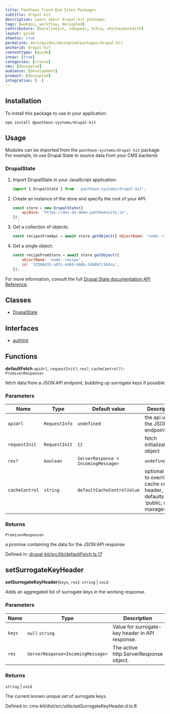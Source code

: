 ```yaml
---
title: Pantheon Front-End Sites Packages
subtitle: drupal-kit
description: Learn about drupal-kit packages.
tags: [webops, workflow, decoupled]
contributors: [backlineint, cobypear, hckia, whitneymeredith]
layout: guide
showtoc: true
permalink: docs/guides/decoupled/packages/drupal-kit
anchorid: drupal-kit
contenttype: [guide]
innav: [true]
categories: [create]
cms: [decoupled]
audience: [development]
product: [decoupled]
integration: [--]
---
```


## Installation

To install this package to use in your application:

```
npm install @pantheon-systems/drupal-kit
```

## Usage

Modules can be imported from the `pantheon-systems/drupal-kit` package. For example, to use Drupal State to source data from your CMS backend:

### DrupalState

1. Import DrupalState in your JavaScript application:

    ```js
    import { DrupalState } from ' pantheon-systems/drupal-kit';
    ```

1. Create an instance of the store and specify the root of your API:

    ```js
    const store = new DrupalState({
        apiBase: 'https://dev-ds-demo.pantheonsite.io',
    });
    ```

1. Get a collection of objects:

    ```js
    const recipesFromApi = await store.getObject({ objectName: 'node--recipe' });
    ```

1. Get a single object:

    ```js
    const recipeFromStore = await store.getObject({
        objectName: 'node--recipe',
        id: '33386d32-a87c-44b9-b66b-3dd0bfc38dca',
    });

    ```

For more information, consult the full [Drupal State documentation
API Reference](https://project.pages.drupalcode.org/drupal_state).

## Classes

- [DrupalState](https://decoupledkit.pantheon.io/docs/Packages/drupal-kit/classes/DrupalState)

## Interfaces

- [authInit](https://decoupledkit.pantheon.io/docs/Packages/drupal-kit/interfaces/authInit)

## Functions

**defaultFetch** `apiUrl`, `requestInit?`, `res?`, `cacheControl?): Promise<Response>`

fetch data from a JSON:API endpoint, bubbling up surrogate keys if possible

### Parameters

| Name         | Type                                           | Default value            | Description                                                                         |
|--------------|------------------------------------------------|--------------------------|-------------------------------------------------------------------------------------|
| `apiUrl`       | `RequestInfo`                                    | `undefined`                | the api url for the JSON:API endpoint                                               |
| `requestInit`  | `RequestInit`                                    | `{} `                      | fetch initialization object                                                         |
| `res?`         | `boolean`  |  `ServerResponse < IncomingMessage>` | `undefined`                | response object                                                                     |
| `cacheControl` | `string`                                         | `defaultCacheControlValue` | optional value to override cache control header, defaults to 'public, s-maxage=600' |

### Returns

`Promise<Response>`

a promise containing the data for the JSON:API response

Defined in: [drupal-kit/src/lib/defaultFetch.ts:17](https://github.com/pantheon-systems/decoupled-kit-js/blob/b8ccc359/packages/drupal-kit/src/lib/defaultFetch.ts#L17)

## setSurrogateKeyHeader

**setSurrogateKeyHeader**(`keys`, `res`): `string` | `void`

Adds an aggregated list of surrogate keys in the working response.

### Parameters
|Name|	Type|	Description|
|------|-------|---------------|
|`keys`|`null`  `string` |	Value for surrogate-key header in API response.|
|`res`|	`ServerResponse<IncomingMessage>`	|The active http.ServerResponse object.|

### Returns

`string` | `void`

The current known unique set of surrogate keys.

Defined in: cms-kit/dist/src/utils/setSurrogateKeyHeader.d.ts:8
